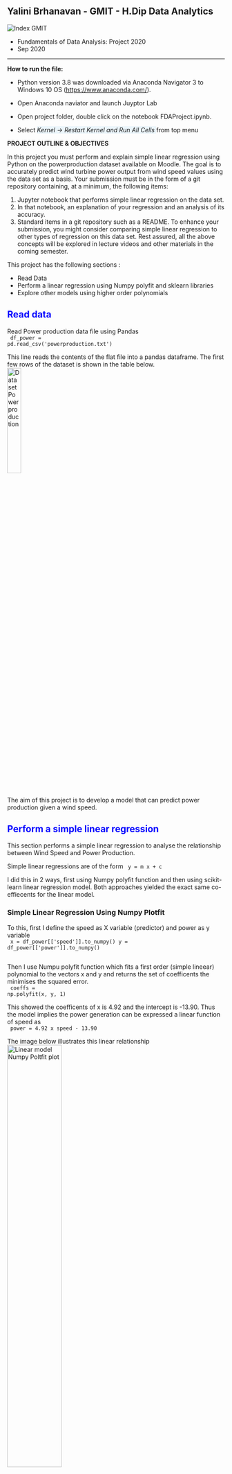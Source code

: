 ## **Yalini Brhanavan - GMIT - H.Dip Data Analytics**

<img src="https://image.ibb.co/gw4Gen/Index_GMIT.png" alt="Index GMIT" border="0" />

* Fundamentals of Data Analysis: Project 2020
* Sep 2020

---

**How to run the file:**
*  Python version 3.8 was downloaded via Anaconda Navigator 3 to Windows 10 OS (https://www.anaconda.com/).

*  Open Anaconda naviator and launch Juyptor Lab

* Open project folder, double click on the notebook FDAProject.ipynb. 

* Select <span style="background-color:#EBF5FB">*Kernel -> Restart Kernel and Run All Cells* </span> from top menu


**PROJECT OUTLINE & OBJECTIVES**

In this project you must perform and explain simple linear regression using Python
on the powerproduction dataset available on Moodle. The goal is to accurately predict
wind turbine power output from wind speed values using the data set as a basis.
Your submission must be in the form of a git repository containing, at a minimum, the
following items:
1. Jupyter notebook that performs simple linear regression on the data set.
2. In that notebook, an explanation of your regression and an analysis of its accuracy.
3. Standard items in a git repository such as a README.
To enhance your submission, you might consider comparing simple linear regression to
other types of regression on this data set. Rest assured, all the above concepts will be
explored in lecture videos and other materials in the coming semester.


This project has the following sections :
- Read Data 
- Perform a linear regression using Numpy polyfit and sklearn libraries
- Explore other models using higher order polynomials


## <span style="color:blue"> Read data </span> 
Read Power production data file using Pandas </br>
<code>  df_power = pd.read_csv('powerproduction.txt') </code> <br/>

This line reads the contents of the flat file into a pandas dataframe. The first few rows of the dataset is shown in the table below. <br/>
<img src="dataframe-head.png" alt="Dataset Power production" width="25%" height="25%" ><br/> 

The aim of this project is to develop a model that can predict power production given a wind speed. 

## <span style="color:blue"> Perform a simple linear regression</span>

This section performs a simple linear regression to analyse the relationship between Wind Speed and Power Production. <br/>

Simple linear regressions are of the form  <code> y = m x + c </code>

I did this in 2 ways, first using Numpy polyfit function and then using scikit-learn linear regression model.  Both approaches yielded the exact same co-effiecents for the linear model. 

### Simple Linear Regression Using Numpy Plotfit
To this, first I define the speed as X variable (predictor) and power as y variable <br/>
<code>
x = df_power[['speed']].to_numpy() 
y = df_power[['power']].to_numpy() <br/> </code>

Then I use Numpu polyfit function which fits a first order (simple lineear) polynomial to the vectors x and y and returns the set of coefficents the minimises the squared error. <br/>
<code> coeffs = np.polyfit(x, y, 1) </code>

This showed the coefficents of x is 4.92 and the intercept is -13.90. Thus the model implies the power generation can be expressed a linear function of speed as <br/>
<code> power = 4.92 x speed - 13.90 </code>

The image below illustrates this linear relationship <br/>
<img src="Linear model Numpy Poltfit.png" alt="Linear model Numpy Poltfit plot" width="50%"><br/> 

#### Simple Linear Regression Using Scikit Learn
An alternate approach would be to use the popular scikit learn machine leanring library in python. Linear Regression is part of of the family of linear models in sklearn. 

Linear model in scikit learn fits a a linear model to minimize the residual sum of squares between the observed targets (y) in the dataset, and the targets predicted by the linear approximation (x)

To this, first I imported <code> LinearRegression </code> and from sklearn.linear_model. Then I created an instance of the LinearRegression. <br/>
<code> model = LinearRegression() </code>

Then I trained the model using x (speed) and y (power) values. <br/>
<code> model.fit(x,y) </code> 

The model coefficent indicated coefficent of x. <br/>
<code> model.coef_ </code> which was 4.92

The model intercept gave the constant <br/>
<code> model.intercept_</code> which was -13.90

Therefore the linear relationship found between power and speed using sklearn was given by the formula <br/>
<code> power = 4.92 x speed - 13.90 </code>

This was the exact same relationship found using Numpy ployfit function. This is not surprising since both functions find the coefficents of the linear model by minimising the residual sum of squares. <br/>

The <code> model.score(x,y) </code> showed the R-square of the model is 0.73 which is reasonably high R-square value. However Linear Regression assumes a linear relationhip between the target (y) and predictor (x) variable. The chart below clearly shows this holds true only for Speed values between roughly 7 and 21. <br/>

For example, using the formula for linear regression implies when the speed is Zero power production is -13.90. This is obviously wrong since power production is zero bound (minimum value). <br/>
<img src="Linear Model Scikit Learn.png" alt="Linear Model Scikit Learn plot" width="50%"><br/>  

To illustrate the non-linear relationhip between speed and power, I plotted the actual power production against the predicted power production values. This scattor plot clearly demonstrated the model prediction is not reliable for predicted pwoer values less than 20 or predicted power values more than 90. This is because the linear relationship speed and power breaksdown when the speed is less than 7 or speed is over 21.<br/>
<img src="Linear Model_predicted vs Actual values.png" alt="Linear Model Scikit Learn plot" width="50%"><br/>

Because the linear model is not a great fit , next I tried fitting a higher order polynomial. <br/>

## <span style="color:blue"> Higher Order Polynomial Fit </span> <br/> 
Next I fitted a third degree polynomial with Numpy plotfit using the same methodology described above. Note I skippd second order polynmials becuase the function y = x<sup> 2 </sup> will look like a vertex, thus clearly the wrong function for this dataset. <br/>

The coefficents of <code> coeffs = np.polyfit(x, y, 3) </code> suggested the relationship between Power and Speed is given the by equation <br/>

<code> Power = -0.05 Speed<sup> 3 </sup> + 1.89 Speed<sup> 2 </sup> - 12.94 Speed + 19.20 </code> <br/>

The chart below shows the third degree polynomial function and the data. <br/>
<img src="3rddegreeplotfit.png" alt="£rd degree plotfit" width="50%"><br/>

The prediction of this 3rd degree ployfit produces a  slightly better fit than the (first degree) linear regression. This is clear from the scatter plot of actual vs predicted values shown in the chart below. <br/>
<img src="3rd Degree polynomial_Predicted vs Actual Values.png" alt="Third Degree polynomial : Predicted vs Actual Values" width="50%"><br/>

However the 3rd degree plotfit predictions are also highly reliable for wind speed is greater than 21 as the model predicts power generation will be much lower as speed increases. 


----
**REFERENCES:** <br/> <br/>
**1. Read Data :**
* [Pandas- read_csv documentation](https://pandas.pydata.org/pandas-docs/stable/reference/api/pandas.read_csv.html)
* [Geek for geeks - using pandas.read_csv](https://www.geeksforgeeks.org/python-read-csv-using-pandas-read_csv/)

**2. Simple Linear Regression Using Numpy Plotfit :** 
* [Pandas to_numpy() method](https://pandas.pydata.org/pandas-docs/stable/reference/api/pandas.DataFrame.values.html)
* [FDA Lectures-Topic 9 Fitting Lines](https://github.com/ianmcloughlin/jupyter-teaching-notebooks/blob/master/fitting-lines.ipynb)
* [FDA Lecture-Topic 9 Simple Linear Regression](https://github.com/ianmcloughlin/jupyter-teaching-notebooks/blob/master/simple-linear-regression.ipynb)

**3. Simple Linear Regression Using scikit learn Linear Regression :** 
* [Scikit Learn Linear Regression Documentation](https://scikit-learn.org/stable/modules/generated/sklearn.linear_model.LinearRegression.html)
* [Datacamp - Essentials of Linear Regression in Python](https://www.datacamp.com/community/tutorials/essentials-linear-regression-python)